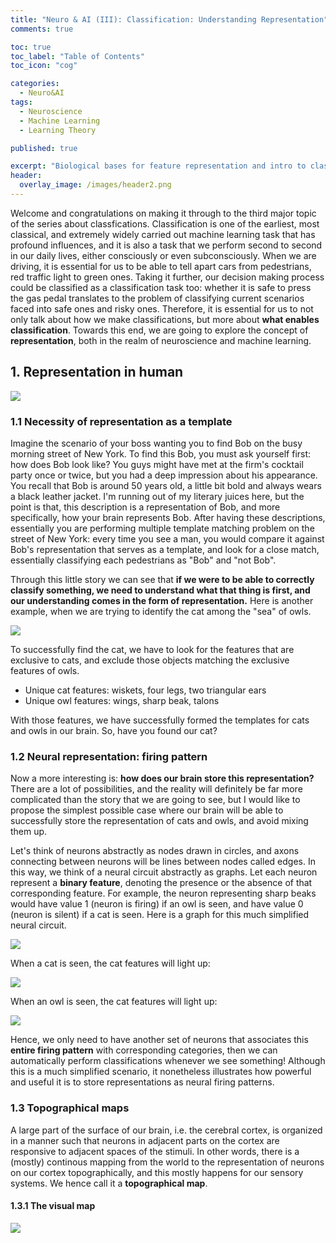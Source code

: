 ```yaml
---
title: "Neuro & AI (III): Classification: Understanding Representation"
comments: true

toc: true
toc_label: "Table of Contents"
toc_icon: "cog"

categories:
  - Neuro&AI
tags:
  - Neuroscience
  - Machine Learning
  - Learning Theory

published: true

excerpt: "Biological bases for feature representation and intro to classification algorithms "
header:
  overlay_image: /images/header2.png
---
```


<!-- ### III. Classification: understanding representation
- Representation in human
    - Correct classification requires forms of representation
    - Firing patterns of neurons as representations of concept
    - Topographical maps in cortical organization
- Classification with algorithms
    - Decision boundary: goal of classification
    - Metric for performance: Confusion matrix
    - Perceptron algorithm
    - Feature engineering
    - Demo: TensorFlow playground
    - Extension: Shattering -->

Welcome and congratulations on making it through to the third major topic of the series about classfications. Classification is one of the earliest, most classical, and extremely widely carried out machine learning task that has profound influences, and it is also a task that we perform second to second in our daily lives, either consciously or even subconsciously. When we are driving, it is essential for us to be able to tell apart cars from pedestrians, red traffic light to green ones. Taking it further, our decision making process could be classified as a classification task too: whether it is safe to press the gas pedal translates to the problem of classifying current scenarios faced into safe ones and risky ones. Therefore, it is essential for us to not only talk about how we make classifications, but more about **what enables classification**. Towards this end, we are going to explore the concept of **representation**, both in the realm of neuroscience and machine learning.

## 1. Representation in human

![](/images/catanddog.png)

### 1.1 Necessity of representation as a template

Imagine the scenario of your boss wanting you to find Bob on the busy morning street of New York. To find this Bob, you must ask yourself first: how does Bob look like? You guys might have met at the firm's cocktail party once or twice, but you had a deep impression about his appearance. You recall that Bob is around 50 years old, a little bit bold and always wears a black leather jacket. I'm running out of my literary juices here, but the point is that, this description is a representation of Bob, and more specifically, how your brain represents Bob. After having these descriptions, essentially you are performing multiple template matching problem on the street of New York: every time you see a man, you would compare it against Bob's representation that serves as a template, and look for a close match, essentially classifying each pedestrians as "Bob" and "not Bob".

Through this little story we can see that **if we were to be able to correctly classify something, we need to understand what that thing is first, and our understanding comes in the form of representation.** Here is another example, when we are trying to identify the cat among the "sea" of owls.

![](/images/catowl.png)

To successfully find the cat, we have to look for the features that are exclusive to cats, and exclude those objects matching the exclusive features of owls.

- Unique cat features: wiskets, four legs, two triangular ears
- Unique owl features: wings, sharp beak, talons

With those features, we have successfully formed the templates for cats and owls in our brain. So, have you found our cat?

### 1.2 Neural representation: firing pattern

Now a more interesting is: **how does our brain store this representation?** There are a lot of possibilities, and the reality will definitely be far more complicated than the story that we are going to see, but I would like to propose the simplest possible case where our brain will be able to successfully store the representation of cats and owls, and avoid mixing them up.

Let's think of neurons abstractly as nodes drawn in circles, and axons connecting between neurons will be lines between nodes called edges. In this way, we think of a neural circuit abstractly as graphs. Let each neuron represent a **binary feature**, denoting the presence or the absence of that corresponding feature. For example, the neuron representing sharp beaks would have value $1$ (neuron is firing) if an owl is seen, and have value $0$ (neuron is silent) if a cat is seen. Here is a graph for this much simplified neural circuit.

![](/images/catowlfeatures.png)

When a cat is seen, the cat features will light up:

![](/images/cattemplate.png)

When an owl is seen, the cat features will light up:

![](/images/owltemplate.png)

Hence, we only need to have another set of neurons that associates this **entire firing pattern** with corresponding categories, then we can automatically perform classifications whenever we see something! Although this is a much simplified scenario, it nonetheless illustrates how powerful and useful it is to store representations as neural firing patterns.


### 1.3 Topographical maps

A large part of the surface of our brain, i.e. the cerebral cortex, is organized in a manner such that neurons in adjacent parts on the cortex are responsive to adjacent spaces of the stimuli. In other words, there is a (mostly) continous mapping from the world to the representation of neurons on our cortex topographically, and this mostly happens for our sensory systems. We hence call it a **topographical map**. 

#### 1.3.1 The visual map

![](/images/topography_visual.png)

<!-- 
![](/images/newton_topography.png)

#### 1.3.2 The Homunculus: the somatosensory map

![](/images/somatosensory.png)

![](/images/homunculus.png) -->